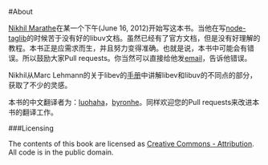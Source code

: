 #About

[Nikhil Marathe](http://nikhilism.com)在某一个下午(June 16, 2012)开始写这本书。当他在写[node-taglib](https://github.com/nikhilm/node-taglib)的时候苦于没有好的libuv文档。虽然已经有了官方文档，但是没有好理解的教程。本书正是应需求而生，并且努力变得准确。也就是说，本书中可能会有错误。所以鼓励大家Pull requests。你当然可以直接给他发[email](nsm.nikhil%40gmail.com)，告诉他错误。  

Nikhil从Marc Lehmann的关于libev的[手册](http://pod.tst.eu/http://cvs.schmorp.de/libev/ev.pod)中讲解libev和libuv的不同点的部分，获取了不少的灵感。  

本书的中文翻译者为：[luohaha](https://github.com/luohaha)，[byronhe](https://github.com/byronhe)。同样欢迎您的Pull requests来改进本书的翻译工作。  

###Licensing

The contents of this book are licensed as [Creative Commons - Attribution](http://creativecommons.org/licenses/by/3.0/). All code is in the public domain.